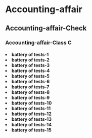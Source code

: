 # Accounting-affair
<h2>Accounting-affair-Check</h2>

<h3>Accounting-affair-Class C </h3>

<h4><li>battery of tests-1
<li>battery of tests-2
<li>battery of tests-3
<li>battery of tests-4
<li>battery of tests-5
<li>battery of tests-6
<li>battery of tests-7
<li>battery of tests-8
<li>battery of tests-9
<li>battery of tests-10
<li>battery of tests-11
<li>battery of tests-12
<li>battery of tests-13
<li>battery of tests-14
<li>battery of tests-15</h4>
